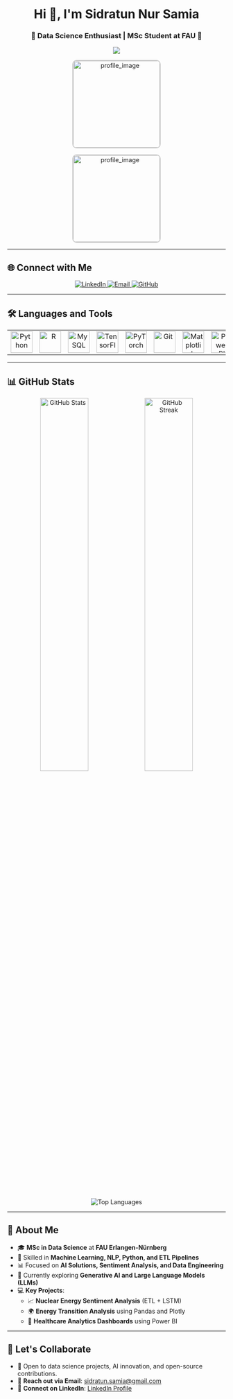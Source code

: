 <h1 align="center">Hi 👋, I'm Sidratun Nur Samia</h1>
<h3 align="center">🌟 Data Science Enthusiast | MSc Student at FAU 🌟</h3>

<!-- Typing Animation -->
<p align="center">
  <img src="https://readme-typing-svg.herokuapp.com?font=Roboto&size=22&color=6A46D4&center=true&vCenter=true&width=450&lines=Data+Science+Enthusiast;Machine+Learning+Practitioner;Passionate+about+AI+%26+NLP;Open+to+Collaboration+%26+Learning" />
</p>

<!-- Profile Image and Profile Views -->
<p align="center">
  <img src="https://github.com/your-username/your-repo-name/raw/main/assets/image.webp" alt="profile_image" width="200" style="border-radius: 10px; border: 2px solid #ccc;" />
</p>

<p align="center">
  <img src="https://raw.githubusercontent.com/your-username/your-repo/main/assets/profile_image.png" 
       alt="profile_image" width="200" style="border-radius: 10px; border: 2px solid #ccc;" />
</p>

---

## 🌐 **Connect with Me**
<p align="center">
  <a href="https://www.linkedin.com/in/snsamia/" target="_blank">
    <img src="https://img.shields.io/badge/LinkedIn-%230077B5.svg?style=for-the-badge&logo=linkedin&logoColor=white" alt="LinkedIn"/>
  </a>
  <a href="mailto:sidratun.samia@gmail.com" target="_blank">
    <img src="https://img.shields.io/badge/Email-D14836?style=for-the-badge&logo=gmail&logoColor=white" alt="Email"/>
  </a>
  <a href="https://github.com/snsamia" target="_blank">
    <img src="https://img.shields.io/badge/GitHub-333333?style=for-the-badge&logo=github&logoColor=white" alt="GitHub"/>
  </a>
</p>

---

## 🛠️ **Languages and Tools**

<table align="center">
  <tr>
    <!-- Python -->
    <td align="center" width="100">
      <a href="https://www.python.org/" target="_blank">
        <img src="https://cdn.jsdelivr.net/gh/devicons/devicon/icons/python/python-original.svg" width="50" height="50" alt="Python"/>
      </a>
    </td>
    <!-- R -->
    <td align="center" width="100">
      <a href="https://www.r-project.org/" target="_blank">
        <img src="https://cdn.jsdelivr.net/gh/devicons/devicon/icons/r/r-original.svg" width="50" height="50" alt="R"/>
      </a>
    </td>
    <!-- MySQL -->
    <td align="center" width="100">
      <a href="https://www.mysql.com/" target="_blank">
        <img src="https://cdn.jsdelivr.net/gh/devicons/devicon/icons/mysql/mysql-original.svg" width="50" height="50" alt="MySQL"/>
      </a>
    </td>
    <!-- TensorFlow -->
    <td align="center" width="100">
      <a href="https://www.tensorflow.org/" target="_blank">
        <img src="https://cdn.jsdelivr.net/gh/devicons/devicon/icons/tensorflow/tensorflow-original.svg" width="50" height="50" alt="TensorFlow"/>
      </a>
    </td>
    <!-- PyTorch -->
    <td align="center" width="100">
      <a href="https://pytorch.org/" target="_blank">
        <img src="https://cdn.jsdelivr.net/gh/devicons/devicon/icons/pytorch/pytorch-original.svg" width="50" height="50" alt="PyTorch"/>
      </a>
    </td>
    <!-- Git -->
    <td align="center" width="100">
      <a href="https://git-scm.com/" target="_blank">
        <img src="https://cdn.jsdelivr.net/gh/devicons/devicon/icons/git/git-original.svg" width="50" height="50" alt="Git"/>
      </a>
    </td>
    <!-- Matplotlib -->
    <td align="center" width="100">
      <a href="https://matplotlib.org/" target="_blank">
        <img src="https://upload.wikimedia.org/wikipedia/commons/8/84/Matplotlib_icon.svg" width="50" height="50" alt="Matplotlib"/>
      </a>
    </td>
    <!-- Power BI -->
    <td align="center" width="100">
      <a href="https://powerbi.microsoft.com/" target="_blank">
        <img src="https://img.icons8.com/color/48/000000/power-bi.png" width="50" height="50" alt="Power BI"/>
      </a>
    </td>
    <!-- Tableau -->
    <td align="center" width="100">
      <a href="https://www.tableau.com/" target="_blank">
        <img src="https://cdn.worldvectorlogo.com/logos/tableau-software.svg" width="50" height="50" alt="Tableau"/>
      </a>
    </td>
  </tr>
</table>

---

## 📊 **GitHub Stats**
<p align="center">
  <img width="47%" src="https://github-readme-stats.vercel.app/api?username=snsamia&show_icons=true&theme=light&count_private=true" alt="GitHub Stats" />
  <img width="47%" src="https://github-readme-streak-stats.herokuapp.com/?user=snsamia&theme=light" alt="GitHub Streak" />
</p>

<p align="center">
  <img src="https://github-readme-stats.vercel.app/api/top-langs/?username=snsamia&layout=compact&theme=light" alt="Top Languages" />
</p>

---

## 🚀 **About Me**
- 🎓 **MSc in Data Science** at **FAU Erlangen-Nürnberg**  
- 🧠 Skilled in **Machine Learning, NLP, Python, and ETL Pipelines**  
- 📊 Focused on **AI Solutions, Sentiment Analysis, and Data Engineering**  
- 🌱 Currently exploring **Generative AI and Large Language Models (LLMs)**  
- 💻 **Key Projects**:  
   - 📈 **Nuclear Energy Sentiment Analysis** (ETL + LSTM)  
   - 🌍 **Energy Transition Analysis** using Pandas and Plotly  
   - 🏥 **Healthcare Analytics Dashboards** using Power BI  

---

## 🎯 **Let's Collaborate**
- 🤝 Open to data science projects, AI innovation, and open-source contributions.  
- 💌 **Reach out via Email**: [sidratun.samia@gmail.com](mailto:sidratun.samia@gmail.com)  
- 🔗 **Connect on LinkedIn**: [LinkedIn Profile](https://linkedin.com/in/sidratun-nur-samia)  
